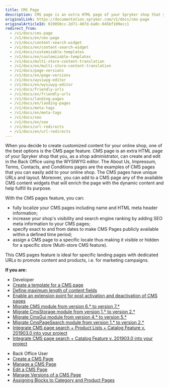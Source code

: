 ```yaml
---
title: CMS Page
description: CMS page is an extra HTML page of your Spryker shop that you can create and edit in the Back Office using the WYSIWYG editor.
originalLink: https://documentation.spryker.com/v1/docs/cms-page
originalArticleId: 019050cc-2d71-407d-ba0c-045bf109ecc1
redirect_from:
  - /v1/docs/cms-page
  - /v1/docs/en/cms-page
  - /v1/docs/content-search-widget
  - /v1/docs/en/content-search-widget
  - /v1/docs/customizable-templates
  - /v1/docs/en/customizable-templates
  - /v1/docs/multi-store-content-translation
  - /v1/docs/en/multi-store-content-translation
  - /v1/docs/page-versions
  - /v1/docs/en/page-versions
  - /v1/docs/wysiwyg-editor
  - /v1/docs/en/wysiwyg-editor
  - /v1/docs/friendly-urls
  - /v1/docs/en/friendly-urls
  - /v1/docs/landing-pages
  - /v1/docs/en/landing-pages
  - /v1/docs/meta-tags
  - /v1/docs/en/meta-tags
  - /v1/docs/seo
  - /v1/docs/en/seo
  - /v1/docs/url-redirects
  - /v1/docs/en/url-redirects
---
```


When you decide to create customized content for your online shop, one of the best options is the CMS page feature. CMS page is an extra HTML page of your Spryker shop that you, as a shop administrator, can create and edit in the Back Office using the WYSIWYG editor. The About Us, Impressum, Terms, Contacts, and Conditions pages are the examples of CMS pages that you can easily add to your online shop. The CMS pages have unique URLs and layout. Moreover, you can add to a CMS page any of the available CMS content widgets that will enrich the page with the dynamic content and help fulfill its purpose.

With the CMS pages feature, you can:

* fully localize your CMS pages including name and HTML meta header information;
* increase your shop's visibility and search engine ranking by adding SEO meta information to your CMS pages;
* specify exact to and from dates to make CMS Pages publicly available within a defined time period;
* assign a CMS page to a specific locale thus making it visible or hidden for a specific store (Multi-store CMS feature).

This CMS pages feature is ideal for specific landing pages with dedicated URLs to promote content and products, i.e. for marketing campaigns.

**If you are:**

<div class="mr-container">
    <div class="mr-list-container">
        <!-- col1 -->
        <div class="mr-col">
            <ul class="mr-list mr-list-green">
                <li class="mr-title">Developer</li>
                 <li><a href="https://documentation.spryker.com/v1/docs/ht-create-cms-templates#adding-a-template-for-a-cms-page" class="mr-link"> Create a template for a CMS page</a></li>
  <li><a href="https://documentation.spryker.com/v1/docs/content-fields-max-size" class="mr-link">Define maximum length of content fields</a></li>
<li><a href="https://documentation.spryker.com/v1/docs/cms-extension-points" class="mr-link">Enable an extension point for post activation and deactivation of CMS pages</a></li>
<li><a href="https://documentation.spryker.com/v1/docs/mg-cms#upgrading-from-version-6---to-version-7--" class="mr-link">Migrate CMS module from version 6.* to version 7.*</a></li>
 <li><a href="https://documentation.spryker.com/v1/docs/mg-cmsstorage#upgrading-from-version-1---to-version-2--" class="mr-link">Migrate CmsStorage module from version 1.* to version 2.*</a></li><li><a href="https://documentation.spryker.com/v1/docs/mg-cms-gui#upgrading-from-version-4---to-version-5--" class="mr-link">Migrate CmsGui module from version 4.* to version 5.*</a></li>
 </li><li><a href="https://documentation.spryker.com/v1/docs/mg-cmspagesearch#upgrading-from-version-1---to-version-2--" class="mr-link">Migrate CmsPageSearch module from version 1.* to version 2.*</a></li>
            <li><a href="https://documentation.spryker.com/v1/docs/cms-page-search-product-lists-catalog-feature-integration-201903" class="mr-link">Integrate CMS page search + Product Lists + Catalog Feature v. 201903.0 into your project </a></li>
  </li><li><a href="https://documentation.spryker.com/v1/docs/cms-pages-in-search-results-integration-201903" class="mr-link">Integrate CMS page search + Catalog Feature v. 201903.0 into your project</a></li>
   </ul>
        </div>
        <!-- col3 -->
        <div class="mr-col">
            <ul class="mr-list mr-list-red">
                <li class="mr-title">Back Office User</li>
                  </li><li><a href="https://documentation.spryker.com/v1/docs/creating-a-cms-page" class="mr-link">Create a CMS Page</a></li>
     </li><li><a href="https://documentation.spryker.com/v1/docs/managing-cms-pages" class="mr-link">Manage a CMS Page</a></li>
  </li><li><a href="https://documentation.spryker.com/v1/docs/editing-cms-pages" class="mr-link">Edit a CMS Page</a></li>
    </li><li><a href="https://documentation.spryker.com/v1/docs/cms-pages-versioning" class="mr-link">Manage Versions of a CMS Page</a></li>
    </li><li><a href="https://documentation.spryker.com/v1/docs/assigning-blocks-to-category-and-product-pages" class="mr-link">Assigning Blocks to Category and Product Pages</a></li>
